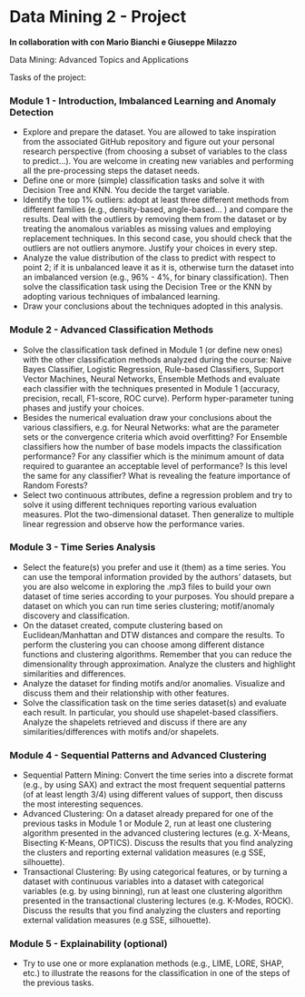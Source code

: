 
# Data Mining 2 - Project
**In collaboration with con Mario Bianchi e Giuseppe Milazzo**

Data Mining: Advanced Topics and Applications

Tasks of the project:

### Module 1 - Introduction, Imbalanced Learning and Anomaly Detection
- Explore and prepare the dataset. You are allowed to take inspiration from the associated GitHub repository and figure out your personal research perspective (from choosing a subset of variables to the class to predict…). You are welcome in creating new variables and performing all the pre-processing steps the dataset needs.
- Define one or more (simple) classification tasks and solve it with Decision Tree and KNN. You decide the target variable.
- Identify the top 1% outliers: adopt at least three different methods from different families (e.g., density-based, angle-based… ) and compare the results. Deal with the outliers by removing them from the dataset or by treating the anomalous variables as missing values and employing replacement techniques. In this second case, you should check that the outliers are not outliers anymore. Justify your choices in every step.
- Analyze the value distribution of the class to predict with respect to point 2; if it is unbalanced leave it as it is, otherwise turn the dataset into an imbalanced version (e.g., 96% - 4%, for binary classification). Then solve the classification task using the Decision Tree or the KNN by adopting various techniques of imbalanced learning.
- Draw your conclusions about the techniques adopted in this analysis.
### Module 2 - Advanced Classification Methods
- Solve the classification task defined in Module 1 (or define new ones) with the other classification methods analyzed during the course: Naive Bayes Classifier, Logistic Regression, Rule-based Classifiers, Support Vector Machines, Neural Networks, Ensemble Methods and evaluate each classifier with the techniques presented in Module 1 (accuracy, precision, recall, F1-score, ROC curve). Perform hyper-parameter tuning phases and justify your choices.
- Besides the numerical evaluation draw your conclusions about the various classifiers, e.g. for Neural Networks: what are the parameter sets or the convergence criteria which avoid overfitting? For Ensemble classifiers how the number of base models impacts the classification performance? For any classifier which is the minimum amount of data required to guarantee an acceptable level of performance? Is this level the same for any classifier? What is revealing the feature importance of Random Forests?
- Select two continuous attributes, define a regression problem and try to solve it using different techniques reporting various evaluation measures. Plot the two-dimensional dataset. Then generalize to multiple linear regression and observe how the performance varies.
### Module 3 - Time Series Analysis
- Select the feature(s) you prefer and use it (them) as a time series. You can use the temporal information provided by the authors’ datasets, but you are also welcome in exploring the .mp3 files to build your own dataset of time series according to your purposes. You should prepare a dataset on which you can run time series clustering; motif/anomaly discovery and classification.
- On the dataset created, compute clustering based on Euclidean/Manhattan and DTW distances and compare the results. To perform the clustering you can choose among different distance functions and clustering algorithms. Remember that you can reduce the dimensionality through approximation. Analyze the clusters and highlight similarities and differences.
- Analyze the dataset for finding motifs and/or anomalies. Visualize and discuss them and their relationship with other features.
- Solve the classification task on the time series dataset(s) and evaluate each result. In particular, you should use shapelet-based classifiers. Analyze the shapelets retrieved and discuss if there are any similarities/differences with motifs and/or shapelets.
### Module 4 - Sequential Patterns and Advanced Clustering
- Sequential Pattern Mining: Convert the time series into a discrete format (e.g., by using SAX) and extract the most frequent sequential patterns (of at least length 3/4) using different values of support, then discuss the most interesting sequences.
- Advanced Clustering: On a dataset already prepared for one of the previous tasks in Module 1 or Module 2, run at least one clustering algorithm presented in the advanced clustering lectures (e.g. X-Means, Bisecting K-Means, OPTICS). Discuss the results that you find analyzing the clusters and reporting external validation measures (e.g SSE, silhouette).
- Transactional Clustering: By using categorical features, or by turning a dataset with continuous variables into a dataset with categorical variables (e.g. by using binning), run at least one clustering algorithm presented in the transactional clustering lectures (e.g. K-Modes, ROCK). Discuss the results that you find analyzing the clusters and reporting external validation measures (e.g SSE, silhouette).
### Module 5 - Explainability (optional)
- Try to use one or more explanation methods (e.g., LIME, LORE, SHAP, etc.) to illustrate the reasons for the classification in one of the steps of the previous tasks.


